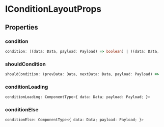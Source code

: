 # IConditionLayoutProps

## Properties

### condition

```ts
condition: ((data: Data, payload: Payload) => boolean) | ((data: Data, payload: Payload) => Promise<boolean>)
```

### shouldCondition

```ts
shouldCondition: (prevData: Data, nextData: Data, payload: Payload) => boolean
```

### conditionLoading

```ts
conditionLoading: ComponentType<{ data: Data; payload: Payload; }>
```

### conditionElse

```ts
conditionElse: ComponentType<{ data: Data; payload: Payload; }>
```
